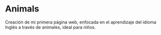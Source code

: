 # Animals
Creación de mi primera página web, enfocada en el aprendizaje del idioma Inglés a través de animales, ideal para niños.
